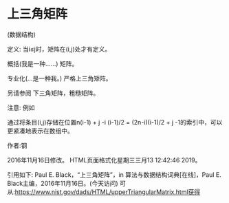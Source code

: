 # 上三角矩阵


(数据结构)



定义:
当i≤j时，矩阵在(i,j)处才有定义。



概括(我是一种……)
矩阵。



专业化(…是一种我。)
严格上三角矩阵。



另请参阅
下三角矩阵，粗糙矩阵。



注意:
例如



通过将条目(i,j)存储在位置n(i-1) + j -i (i-1)/2 = (2n-i)(i-1)/2 + j -1的索引中，可以更紧凑地表示在数组中。


作者:钢







2016年11月16日修改。
HTML页面格式化星期三三月13 12:42:46 2019。



引用如下:
Paul E. Black，“上三角矩阵”，in
算法与数据结构词典[在线]，Paul E. Black主编，2016年11月16日。(今天访问)
可从:https://www.nist.gov/dads/HTML/upperTriangularMatrix.html获得